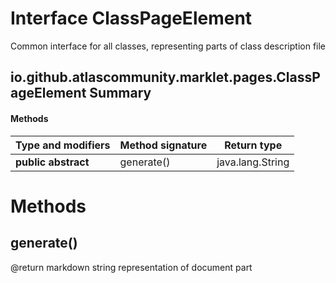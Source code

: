 Interface ClassPageElement
==========================
Common interface for all classes, representing parts of class description file

io.github.atlascommunity.marklet.pages.ClassPageElement Summary
-------
#### Methods
| Type and modifiers  | Method signature | Return type      |
| ------------------- | ---------------- | ---------------- |
| **public abstract** | generate()       | java.lang.String |

Methods
=======
generate()
----------


@return markdown string representation of document part




